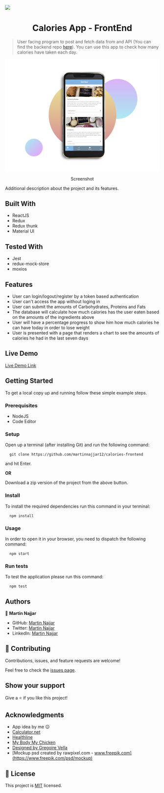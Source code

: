 ![](https://img.shields.io/badge/Microverse-blueviolet)

<h1 align="center">Calories App - FrontEnd</h1>

> User facing program to post and fetch data from and API (You can find the backend repo [here](https://github.com/martinnajjar12/calories-backend/)). You can use this app to check how many calories have taken each day.

![screenshot](./src/assets/images/screenshot.jpg)

<p align="center">Screenshot</p>

<p>Additional description about the project and its features.</p>

## Built With

- ReactJS
- Redux
- Redux thunk
- Material UI

## Tested With

- Jest
- redux-mock-store
- moxios

## Features

- User can login/logout/register by a token based authentication
- User can't access the app without loging in
- User can submit the amounts of Carbohydrates, Proteins and Fats
- The database will calculate how much calories has the user eaten based on the amounts of the ingredients above
- User will have a percentage progress to show him how much calories he can have today in order to lose weight
- User is presented with a page that renders a chart to see the amounts of calories he had in the last seven days


## Live Demo

[Live Demo Link](https://howmuchcalories.netlify.app)


## Getting Started


To get a local copy up and running follow these simple example steps.

### Prerequisites

- NodeJS
- Code Editor

### Setup

Open up a terminal (after installing Git) and run the following command:

```
  git clone https://github.com/martinnajjar12/calories-frontend
```

and hit Enter.

**OR**

Download a zip version of the project from the above button.

### Install

To install the required dependencies run this command in your terminal:

```
  npm install
```

### Usage

In order to open it in your browser, you need to dispatch the following command:

```
  npm start
```

### Run tests

To test the application please run this command:

```
  npm test
```

## Authors

👤 **Martin Najjar**

- GitHub: [Martin Najjar](https://github.com/martinnajjar12)
- Twitter: [Martin Najjar](https://twitter.com/martin_najjar)
- LinkedIn: [Martin Najjar](https://linkedin.com/in/martinnajjar12)

## 🤝 Contributing

Contributions, issues, and feature requests are welcome!

Feel free to check the [issues page](https://github.com/martinnajjar12/calories-frontend/issues).

## Show your support

Give a ⭐️ if you like this project!

## Acknowledgments

- App idea by me 😉
- [Calculator.net](https://www.calculator.net/calorie-calculator.html?ctype=metric)
- [Healthline](https://www.healthline.com/health/what-is-basal-metabolic-rate#How-many-calories-you-need-everyday-)
- [My Body My Chicken](https://mybodymykitchen.com/calculate-your-macronutrients-protein-fats-carbs/)
- [Designed by Gregoire Vella](https://www.behance.net/gregoirevella)
- [Mockup psd created by rawpixel.com - www.freepik.com](https://www.freepik.com/psd/mockup)

## 📝 License

This project is [MIT](https://github.com/martinnajjar12/calories-frontend/blob/development/LICENSE) licensed.